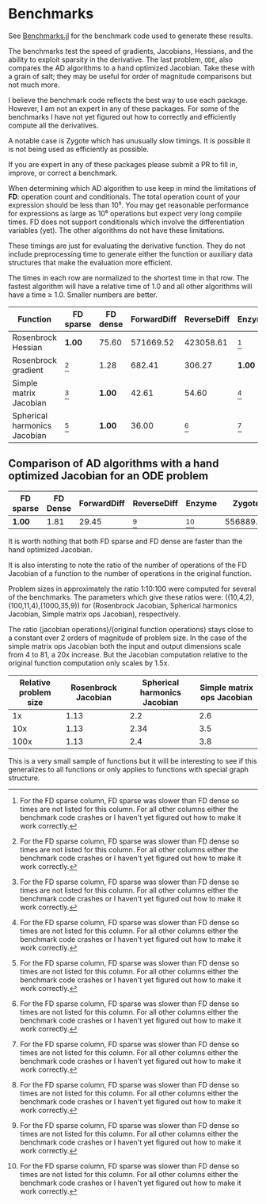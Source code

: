 # Benchmarks
See [Benchmarks.jl](https://github.com/brianguenter/Benchmarks) for the benchmark code used to generate these results.

The benchmarks test the speed of gradients, Jacobians, Hessians, and the ability to exploit sparsity in the derivative. The last problem, `ODE`, also compares the AD algorithms to a hand optimized Jacobian. Take these with a grain of salt; they may be useful for order of magnitude comparisons but not much more.

I believe the benchmark code reflects the best way to use each package. However, I am not an expert in any of these packages. For some of the benchmarks I have not yet figured out how to correctly and efficiently compute all the derivatives.

A notable case is Zygote which has unusually slow timings. It is possible it is not being used as efficiently as possible. 

If you are expert in any of these packages please submit a PR to fill in, improve, or correct a benchmark.

When determining which AD algorithm to use keep in mind the limitations of **FD**: operation count and conditionals. The total operation count of your expression should be less than 10⁵. You may get reasonable performance for expressions as large as 10⁶ operations but expect very long compile times. FD does not support conditionals which involve the differentiation variables (yet). The other algorithms do not have these limitations.

These timings are just for evaluating the derivative function. They do not include preprocessing time to generate either the function or auxiliary data structures that make the evaluation more efficient.

The times in each row are normalized to the shortest time in that row. The fastest algorithm will have a relative time of 1.0 and all other algorithms will have a time ≥ 1.0. Smaller numbers are better.


| Function | FD sparse | FD dense | ForwardDiff | ReverseDiff | Enzyme | Zygote |
|---------|-----------|----------|-------------|-------------|--------|--------|
| Rosenbrock Hessian | **1.00** | 75.60 | 571669.52 | 423058.61 | [^*] | 1015635.96 |
| Rosenbrock gradient | [^*] | 1.28 | 682.41 | 306.27 | **1.00** | 4726.62 |
| Simple matrix Jacobian | [^*] | **1.00** | 42.61 | 54.60 | [^*] | 130.13 |
| Spherical harmonics Jacobian | [^*] | **1.00** | 36.00 | [^*] | [^*] | [^*] |


 ## Comparison of AD algorithms with a hand optimized Jacobian for an ODE problem
| FD sparse | FD Dense | ForwardDiff | ReverseDiff | Enzyme | Zygote | Hand optimized|
|-----------|----------|-------------|-------------|--------|--------|---------------|
 **1.00** | 1.81 | 29.45 | [^*] | [^*] | 556889.67 | 2.47 |


It is worth nothing that both FD sparse and FD dense are faster than the hand optimized Jacobian.


It is also intersting to note the ratio of the number of operations of the FD Jacobian of a function to the number of operations in the original function. 

Problem sizes in approximately the ratio 1:10:100 were computed for several of the benchmarks. The parameters which give these ratios were: ((10,4,2),(100,11,4),(1000,35,9)) for (Rosenbrock Jacobian, Spherical harmonics Jacobian, Simple matrix ops Jacobian), respectively. 

The ratio (jacobian operations)/(original function operations) stays close to a constant over 2 orders of magnitude of problem size. In the case of the simple matrix ops Jacobian both the input and output dimensions scale from 4 to 81, a 20x increase. But the Jacobian computation relative to the original function computation only scales by 1.5x.

|Relative problem size | Rosenbrock Jacobian | Spherical harmonics Jacobian | Simple matrix ops Jacobian |
|-------|---------------------|------------------------------|------------------------|
|  1x     | 1.13                | 2.2                          |          2.6           |
|  10x     | 1.13                | 2.34                          |          3.5          |
|  100x     | 1.13                | 2.4                          |          3.8          |

This is a very small sample of functions but it will be interesting to see if this generalizes to all functions or only applies to functions with special graph structure.

[^*]: For the FD sparse column, FD sparse was slower than FD dense so times are not listed for this column. For all other columns either the benchmark code crashes or I haven't yet figured out how to make it work correctly.
